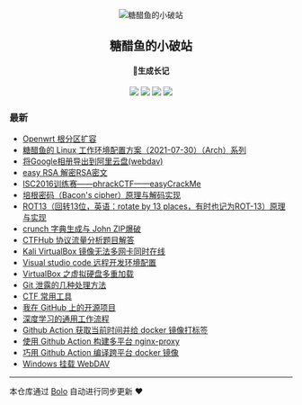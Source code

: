<p align="center"><img alt="糖醋鱼的小破站" src="https://oss.expoli.tech/img/HEE_favicon.png"></p><h2 align="center">
糖醋鱼的小破站
</h2>

<h4 align="center">🐠生成长记</h4>
<p align="center"><a title="糖醋鱼的小破站" target="_blank" href="https://github.com/expoli/bolo-blog"><img src="https://img.shields.io/github/last-commit/expoli/bolo-blog.svg?style=flat-square&color=FF9900"></a>
<a title="GitHub repo size in bytes" target="_blank" href="https://github.com/expoli/bolo-blog"><img src="https://img.shields.io/github/repo-size/expoli/bolo-blog.svg?style=flat-square"></a>
<a title="Bolo Version" target="_blank" href="https://github.com/adlered/bolo-solo"><img src="https://img.shields.io/badge/bolo-v2.5 稳定版-f1e05a.svg?style=flat-square&color=blueviolet"></a>
<a title="Hits" target="_blank" href="https://github.com/88250/hits"><img src="https://hits.b3log.org/expoli/bolo-blog.svg"></a></p>

### 最新

* [Openwrt 根分区扩容](https://expoli.tech/articles/2021/12/10/1639125544720.html)
* [糖醋鱼的 Linux 工作环境配置方案（2021-07-30）（Arch）系列](https://expoli.tech/articles/2021/07/30/1627614066701.html)
* [将Google相册导出到阿里云盘(webdav)](https://expoli.tech/articles/2021/07/18/1626606693060.html)
* [easy RSA 解密RSA密文](https://expoli.tech/articles/2021/07/15/1626312938763.html)
* [ISC2016训练赛——phrackCTF——easyCrackMe](https://expoli.tech/articles/2021/07/15/1626320278399.html)
* [培根密码（Bacon's cipher）原理与解码实现](https://expoli.tech/articles/2021/07/14/1626253802274.html)
* [ROT13（回转13位，英语：rotate by 13 places，有时也记为ROT-13）原理与实现](https://expoli.tech/articles/2021/07/14/1626251395121.html)
* [crunch 字典生成与 John ZIP爆破](https://expoli.tech/articles/2021/07/12/1626085541971.html)
* [CTFHub 协议流量分析题目解答](https://expoli.tech/articles/2021/07/10/1625889662126.html)
* [Kali VirtualBox 镜像无法多网卡同时在线](https://expoli.tech/articles/2021/06/22/1624363883474.html)
* [Visual studio code 远程开发环境配置](https://expoli.tech/articles/2021/06/22/1624363046533.html)
* [VirtualBox 之虚拟硬盘多重加载](https://expoli.tech/articles/2021/06/07/1623066136894.html)
* [Git 泄露的几种处理方法](https://expoli.tech/articles/2021/05/21/1621558068448.html)
* [CTF 常用工具](https://expoli.tech/articles/2021/05/14/1620979930459.html)
* [我在 GitHub 上的开源项目](https://expoli.tech/github)
* [深度学习的通用工作流程](https://expoli.tech/articles/2021/03/22/1616381410484.html)
* [Github Action 获取当前时间并给 docker 镜像打标签](https://expoli.tech/articles/2021/01/05/1609813267677.html)
* [使用 Github Action 构建多平台 nginx-proxy](https://expoli.tech/articles/2021/01/05/1609812943066.html)
* [巧用 Github Action 编译跨平台 docker 镜像](https://expoli.tech/articles/2021/01/05/1609810735378.html)
* [Windows 挂载 WebDAV](https://expoli.tech/articles/2020/12/30/1609327097930.html)



---

本仓库通过 [Bolo](https://github.com/adlered/bolo-solo) 自动进行同步更新 ❤️ 